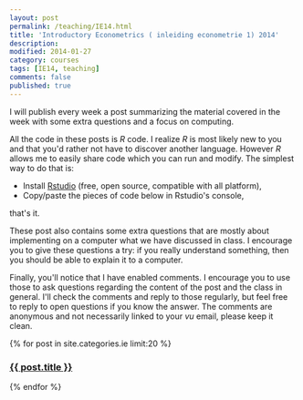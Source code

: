 ```yaml
---
layout: post
permalink: /teaching/IE14.html
title: 'Introductory Econometrics ( inleiding econometrie 1) 2014'
description: 
modified: 2014-01-27
category: courses
tags: [IE14, teaching]
comments: false 
published: true
---
```


I will publish every week a post summarizing the material covered in the week with some extra questions and a focus on computing.

All the code in these posts is *R* code. I realize *R* is most likely new to you and that you'd rather not have to discover another language. However *R* allows me to easily share code which you can run and modify. The simplest way to do that is:

 * Install [Rstudio](http://www.rstudio.com) (free, open source, compatible with all platform),
 * Copy/paste the pieces of code below in Rstudio's console,
 
that's it. 

These post also contains some extra questions that are mostly about implementing on a computer what we have discussed in class. I encourage you to give these questions a try: if you really understand something, then you should be able to explain it to a computer.   

Finally, you'll notice that I have enabled comments. I encourage you to use those to ask questions regarding the content of the post and the class in general. I'll check the comments and reply to those regularly, but feel free to reply to open questions if you know the answer. The comments are anonymous and not necessarily linked to your *vu* email, please keep it clean.  


{% for post in site.categories.ie limit:20 %} 
<article>
<h3><a href="{{ site.url }}{{ post.url }}">{{ post.title }}</a></h3>
<!---<span class="entry-date"><time datetime="{{ post.date | date_to_xmlschema }}">{{ post.date | date: "%B %Y" }}</time></span>-->
</article>
{% endfor %}
